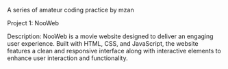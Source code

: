 A series of amateur coding practice by mzan

Project 1: NooWeb

Description: 
NooWeb is a movie website designed to deliver an engaging user experience. Built with HTML, CSS, and JavaScript, the website features a clean and responsive interface along with interactive elements to enhance user interaction and functionality.
